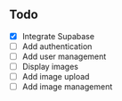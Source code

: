 ## Todo 

- [x] Integrate Supabase
- [ ] Add authentication
- [ ] Add user management
- [ ] Display images
- [ ] Add image upload
- [ ] Add image management
